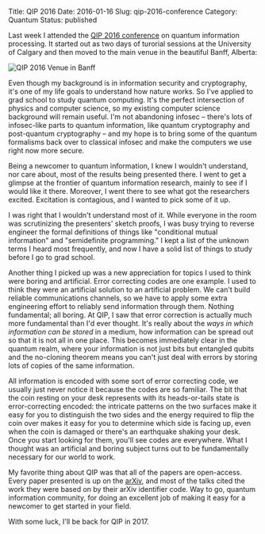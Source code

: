 Title: QIP 2016
Date: 2016-01-16
Slug: qip-2016-conference
Category: Quantum
Status: published

Last week I attended the [QIP 2016 conference](https://ucalgary.ca/qip2016/) on
quantum information processing. It started out as two days of turorial sessions
at the University of Calgary and then moved to the main venue in the beautiful
Banff, Alberta:

![QIP 2016 Venue in Banff]({filename}/images/qip2016.jpg)

Even though my background is in information security and cryptography, it's one
of my life goals to understand how nature works. So I've applied to grad school
to study quantum computing. It's the perfect intersection of physics and
computer science, so my existing computer science background will remain useful.
I'm not abandoning infosec – there's lots of infosec-like parts to quantum
information, like quantum cryptography and post-quantum cryptography – and my
hope is to bring some of the quantum formalisms back over to classical infosec
and make the computers we use right now more secure.

Being a newcomer to quantum information, I knew I wouldn't understand, nor care
about, most of the results being presented there. I went to get a glimpse at the
frontier of quantum information research, mainly to see if I would like it
there. Moreover, I went there to see what got the researchers excited.
Excitation is contagious, and I wanted to pick some of it up.

I was right that I wouldn't understand most of it. While everyone in the room
was scrutinizing the presenters' sketch proofs, I was busy trying to reverse
engineer the formal definitions of things like "conditional mutual information"
and "semidefinite programming." I kept a list of the unknown terms I heard most
frequently, and now I have a solid list of things to study before I go to grad
school.

Another thing I picked up was a new appreciation for topics I used to think were
boring and artificial. Error correcting codes are one example. I used to think
they were an artificial solution to an artificial problem. We can't build
reliable communications channels, so we have to apply some extra engineering
effort to reliably send information through them. Nothing fundamental; all
boring. At QIP, I saw that error correction is actually much more fundamental
than I'd ever thought. It's really about the *ways in which information can be
stored* in a medium, how information can be spread out so that it is not all in
one place. This becomes immediately clear in the quantum realm, where your
information is not just bits but entangled qubits and the no-cloning theorem
means you can't just deal with errors by storing lots of copies of the same
information.

All information is encoded with some sort of error correcting code, we usually
just never notice it because the codes are so familiar. The bit that the coin
resting on your desk represents with its heads-or-tails state is
error-correcting encoded: the intricate patterns on the two surfaces make it
easy for you to distinguish the two sides and the energy required to flip the
coin over makes it easy for you to determine which side is facing up, even when
the coin is damaged or there's an earthquake shaking your desk. Once you start
looking for them, you'll see codes are everywhere. What I thought was an
artificial and boring subject turns out to be fundamentally necessary for our
world to work.

My favorite thing about QIP was that all of the papers are open-access. Every
paper presented is up on the [arXiv](http://arxiv.org/), and most of the talks
cited the work they were based on by their arXiv identifier code. Way to go,
quantum information community, for doing an excellent job of making it easy for
a newcomer to get started in your field.

With some luck, I'll be back for QIP in 2017.
